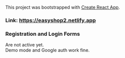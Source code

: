 This project was bootstrapped with [Create React App](https://github.com/facebook/create-react-app).

### Link: https://easyshop2.netlify.app

### Registration and Login Forms

Are not active yet.<br />
Demo mode and Google auth work fine.



